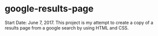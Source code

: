 # google-results-page

Start Date: June 7, 2017.
This project is my attempt to create a copy of a results page from a google search by using HTML and CSS.
